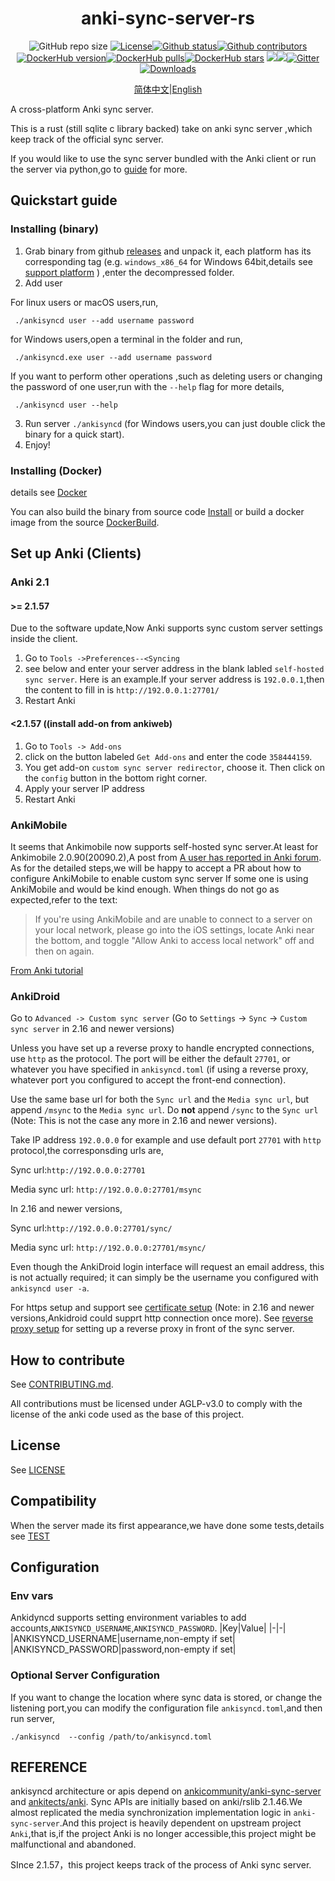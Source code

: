 <div align="center">

# anki-sync-server-rs
![GitHub repo size](https://img.shields.io/github/repo-size/ankicommunity/anki-sync-server-rs)
[![License](https://img.shields.io/github/license/ankicommunity/anki-sync-server-rs)](https://github.com/ankicommunity/anki-sync-server-rs/blob/master/LINCENSE)[![Github status](https://img.shields.io/github/checks-status/ankicommunity/anki-sync-server-rs/master?label=github%20status)](https://github.com/ankicommunity/anki-sync-server-rs/actions)[![Github contributors](https://img.shields.io/github/contributors/ankicommunity/anki-sync-server-rs?label=github%20contributors)](https://github.com/ankicommunity/anki-sync-server-rs/graphs/contributors)[![DockerHub version](https://img.shields.io/docker/v/ankicommunity/anki-sync-server-rs?label=dockerhub%20version&sort=date)](https://hub.docker.com/repository/docker/ankicommunity/anki-sync-server-rs)[![DockerHub pulls](https://img.shields.io/docker/pulls/ankicommunity/anki-sync-server-rs)](https://hub.docker.com/repository/docker/ankicommunity/anki-sync-server-rs)[![DockerHub stars](https://img.shields.io/docker/stars/ankicommunity/anki-sync-server-rs)](https://hub.docker.com/repository/docker/ankicommunity/anki-sync-server-rs)
[![](https://img.shields.io/github/v/release/ankicommunity/anki-sync-server-rs)](https://github.com/ankicommunity/anki-sync-server-rs/releases/latest)[![](https://img.shields.io/github/last-commit/ankicommunity/anki-sync-server-rs)]()[![Gitter](https://badges.gitter.im/ankicommunity/community.svg)](https://gitter.im/ankicommunity/community?utm_source=badge&utm_medium=badge&utm_campaign=pr-badge)
 [![Downloads](https://img.shields.io/github/downloads/ankicommunity/anki-sync-server-rs/total?label=Release%20Download)](https://github.com/ankicommunity/anki-sync-server-rs/releases/latest)

[简体中文](README_CN.md)|[English](README.md)

</div>
A cross-platform Anki sync server.

This is a rust (still sqlite c library backed) take on anki sync server ,which keep track of the
official sync server.

If you would like to use the sync server bundled with the Anki client or run the server via python,go to [guide](https://docs.ankiweb.net/sync-server.html) for more.

## Quickstart guide
### Installing (binary)
1. Grab binary from github [releases](https://github.com/ankicommunity/anki-sync-server-rs/releases) and unpack it, each platform has its corresponding tag (e.g. `windows_x86_64` for Windows 64bit,details see [support platform](docs/PLATFORM.md) ) ,enter the decompressed folder.
2. Add user

For linux users or macOS users,run,
```
 ./ankisyncd user --add username password
```
for Windows users,open a terminal in the folder and run,
```
 ./ankisyncd.exe user --add username password
```
If you want to perform other operations ,such as deleting users or changing the password of one user,run with the `--help` flag for more details,
```
 ./ankisyncd user --help
```
3. Run server `./ankisyncd` (for Windows users,you can just double click the binary for a quick start).
4. Enjoy!

### Installing (Docker)
details see [Docker](docs/CONTAINER.md)

You can also build the binary from source code [Install](docs/INSTALL.md) or build a docker image from the source [DockerBuild](docs/CONTAINER.md).
## Set up Anki (Clients)
### Anki 2.1
#### >= 2.1.57
Due to the software update,Now Anki supports sync custom server settings inside the client.
1. Go to `Tools ->Preferences--<Syncing`
2. see below and enter your server address in the blank labled `self-hosted sync server`.
Here is an example.If your server address is `192.0.0.1`,then the content to fill in is `http://192.0.0.1:27701/`  
3. Restart Anki
#### <2.1.57 ((install add-on from ankiweb)
1. Go to `Tools -> Add-ons`
2.  click on the button labeled `Get Add-ons` and  enter the code `358444159`.
3. You get add-on `custom sync server redirector`, choose it. Then click on the `config` button in the bottom right corner.
4. Apply your server IP address
5. Restart Anki
### AnkiMobile
It seems that Ankimobile now supports self-hosted sync server.At least for  Ankimobile 2.0.90(20090.2),A post from [A user has reported in Anki forum](https://forums.ankiweb.net/t/ankimobile-self-sync-server-failure-the-one-bundled-in-version-2-1-60-qt6/27862).
As for the detailed steps,we will be happy to accept a PR about how to configure AnkiMobile to enable custom sync server If some one is using AnkiMobile and would be kind enough.
When things do not go as expected,refer to the text:
> If you're using AnkiMobile and are unable to connect to a server on your local network, please go into the iOS settings, locate Anki near the bottom, and toggle "Allow Anki to access local network" off and then on again.

[From Anki tutorial](https://docs.ankiweb.net/sync-server.html#client-setup)
### AnkiDroid

Go to `Advanced -> Custom sync server` (Go to `Settings` -> `Sync` -> `Custom sync server` in  2.16 and newer versions)

Unless you have set up a reverse proxy to handle encrypted connections, use `http` as the protocol. The port will be either the default `27701`, or whatever you have specified in `ankisyncd.toml` (if using a reverse proxy, whatever port you configured to accept the front-end connection).

Use the same base url for both the `Sync url` and the `Media sync url`, but append `/msync` to the `Media sync url`. Do **not** append `/sync` to the `Sync url` (Note: This is not the case any more in 2.16 and newer versions).

Take IP address `192.0.0.0` for example and use default port `27701` with `http` protocol,the corresponsding urls are,

Sync url:`http://192.0.0.0:27701`

Media sync url: `http://192.0.0.0:27701/msync`

In 2.16 and newer versions,

Sync url:`http://192.0.0.0:27701/sync/`

Media sync url: `http://192.0.0.0:27701/msync/`

Even though the AnkiDroid login interface will request an email address, this is not actually required; it can simply be the username you configured with `ankisyncd user -a`.

For https setup and support see [certificate setup](docs/CERTS.md) (Note: in 2.16 and newer versions,Ankidroid could supprt http connection once more).
See [reverse proxy setup](docs/REVERSE_PROXY.md) for setting up a reverse proxy in front of the sync server.

## How to contribute

See [CONTRIBUTING.md](CONTRIBUTING.md).

All contributions must be licensed under AGLP-v3.0 to comply with the license of the anki code used as the base of this project.

## License

See [LICENSE](LICENSE)

## Compatibility
When the server made its first appearance,we have done some tests,details see [TEST](docs/TEST_SERVER_CLIENT.md)
## Configuration
### Env vars
Ankidyncd supports setting environment variables to add accounts,`ANKISYNCD_USERNAME`,`ANKISYNCD_PASSWORD`.
|Key|Value|
|-|-|
|ANKISYNCD_USERNAME|username,non-empty if set|
|ANKISYNCD_PASSWORD|password,non-empty if set|

### Optional Server Configuration
If you want to change the location where sync data is stored, or change the listening port,you can modify the configuration file `ankisyncd.toml`,and then run server,
```
./ankisyncd  --config /path/to/ankisyncd.toml
```

## REFERENCE
ankisyncd architecture or apis depend on [ankicommunity/anki-sync-server](https://github.com/ankicommunity/anki-sync-server) and
[ankitects/anki](https://github.com/ankitects/anki).
Sync APIs are initially based on anki/rslib 2.1.46.We almost replicated the media synchronization implementation logic in `anki-sync-server`.And this project is heavily dependent on upstream project `Anki`,that is,if the project Anki is no longer accessible,this project might be malfunctional and abandoned.

SInce 2.1.57，this project keeps track of the process of Anki sync server.
